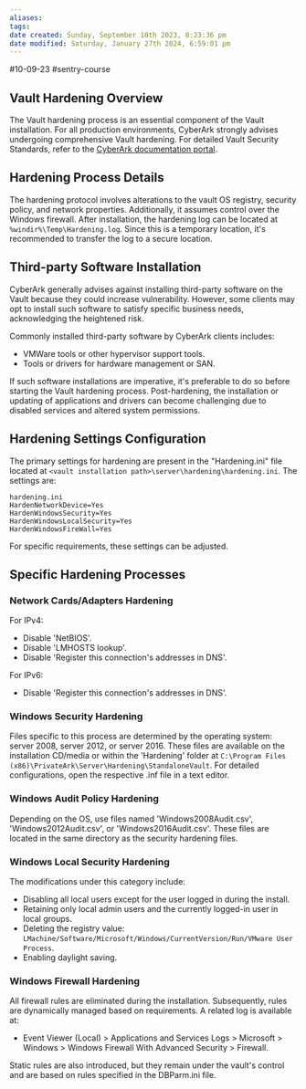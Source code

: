 ```yaml
---
aliases: 
tags: 
date created: Sunday, September 10th 2023, 8:23:36 pm
date modified: Saturday, January 27th 2024, 6:59:01 pm
---
```

#10-09-23 #sentry-course

## Vault Hardening Overview

The Vault hardening process is an essential component of the Vault installation. For all production environments, CyberArk strongly advises undergoing comprehensive Vault hardening. For detailed Vault Security Standards, refer to the [CyberArk documentation portal](https://docs.cyberark.com/Product-Doc/OnlineHelp/PAS/Latest/en/Content/Security/Standards-CyberArks%20Digital%20Vault%20Server%20Security%20Standard.htm).

## Hardening Process Details

The hardening protocol involves alterations to the vault OS registry, security policy, and network properties. Additionally, it assumes control over the Windows firewall. After installation, the hardening log can be located at `%windir%\Temp\Hardening.log`. Since this is a temporary location, it's recommended to transfer the log to a secure location.

## Third-party Software Installation

CyberArk generally advises against installing third-party software on the Vault because they could increase vulnerability. However, some clients may opt to install such software to satisfy specific business needs, acknowledging the heightened risk.

Commonly installed third-party software by CyberArk clients includes:
- VMWare tools or other hypervisor support tools.
- Tools or drivers for hardware management or SAN.

If such software installations are imperative, it's preferable to do so before starting the Vault hardening process. Post-hardening, the installation or updating of applications and drivers can become challenging due to disabled services and altered system permissions.

## Hardening Settings Configuration

The primary settings for hardening are present in the "Hardening.ini" file located at `<vault installation path>\server\hardening\hardening.ini`. The settings are:

```
hardening.ini
HardenNetworkDevice=Yes
HardenWindowsSecurity=Yes
HardenWindowsLocalSecurity=Yes
HardenWindowsFireWall=Yes
```

For specific requirements, these settings can be adjusted.

## Specific Hardening Processes

### Network Cards/Adapters Hardening

For IPv4:
- Disable 'NetBIOS'.
- Disable 'LMHOSTS lookup'.
- Disable 'Register this connection's addresses in DNS'.

For IPv6:
- Disable 'Register this connection's addresses in DNS'.

### Windows Security Hardening

Files specific to this process are determined by the operating system: server 2008, server 2012, or server 2016. These files are available on the installation CD/media or within the 'Hardening' folder at `C:\Program Files (x86)\PrivateArk\Server\Hardening\StandaloneVault`. For detailed configurations, open the respective .inf file in a text editor.

### Windows Audit Policy Hardening

Depending on the OS, use files named 'Windows2008Audit.csv', 'Windows2012Audit.csv', or 'Windows2016Audit.csv'. These files are located in the same directory as the security hardening files.

### Windows Local Security Hardening

The modifications under this category include:
- Disabling all local users except for the user logged in during the install.
- Retaining only local admin users and the currently logged-in user in local groups.
- Deleting the registry value: `LMachine/Software/Microsoft/Windows/CurrentVersion/Run/VMware User Process`.
- Enabling daylight saving.

### Windows Firewall Hardening

All firewall rules are eliminated during the installation. Subsequently, rules are dynamically managed based on requirements. A related log is available at: 
- Event Viewer (Local) > Applications and Services Logs > Microsoft > Windows > Windows Firewall With Advanced Security > Firewall.

Static rules are also introduced, but they remain under the vault's control and are based on rules specified in the DBParm.ini file.